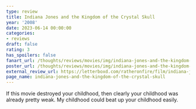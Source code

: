 ```yaml
---
type: review
title: Indiana Jones and the Kingdom of the Crystal Skull
year: '2008'
date: 2023-06-14 00:00:00
categories:
- reviews
draft: false
rating: 3
has_spoilers: false
fanart_url: /thoughts/reviews/movies/img/indiana-jones-and-the-kingdom-of-the-crystal-skull_fanart.png
poster_url: /thoughts/reviews/movies/img/indiana-jones-and-the-kingdom-of-the-crystal-skull_poster.png
external_review_url: https://letterboxd.com/ratheronfire/film/indiana-jones-and-the-kingdom-of-the-crystal-skull/
page_name: indiana-jones-and-the-kingdom-of-the-crystal-skull
---
```


If this movie destroyed your childhood, then clearly your childhood was already pretty weak. My childhood could beat up your childhood easily.

